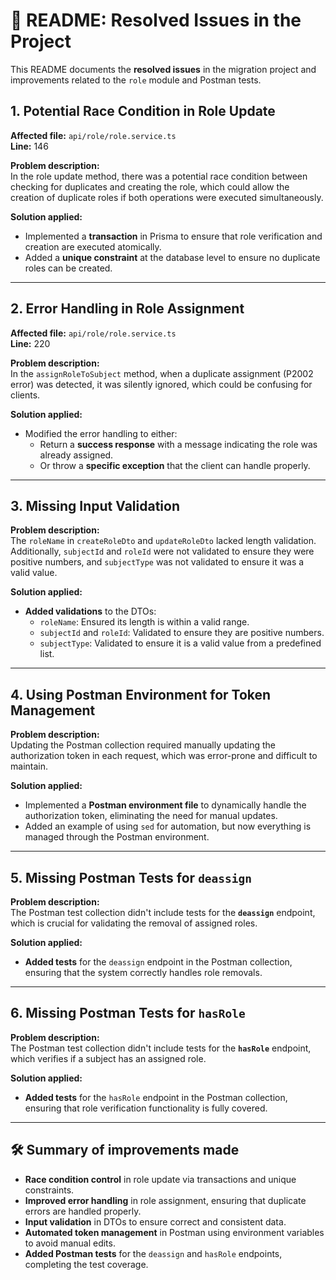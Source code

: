 # 📝 README: Resolved Issues in the Project

This README documents the **resolved issues** in the migration project and improvements related to the `role` module and Postman tests.

## 1. **Potential Race Condition in Role Update**

**Affected file:** `api/role/role.service.ts`  
**Line:** 146  

**Problem description:**  
In the role update method, there was a potential race condition between checking for duplicates and creating the role, which could allow the creation of duplicate roles if both operations were executed simultaneously.

**Solution applied:**
- Implemented a **transaction** in Prisma to ensure that role verification and creation are executed atomically.
- Added a **unique constraint** at the database level to ensure no duplicate roles can be created.

---

## 2. **Error Handling in Role Assignment**

**Affected file:** `api/role/role.service.ts`  
**Line:** 220  

**Problem description:**  
In the `assignRoleToSubject` method, when a duplicate assignment (P2002 error) was detected, it was silently ignored, which could be confusing for clients.

**Solution applied:**
- Modified the error handling to either:
  - Return a **success response** with a message indicating the role was already assigned.
  - Or throw a **specific exception** that the client can handle properly.

---

## 3. **Missing Input Validation**

**Problem description:**  
The `roleName` in `createRoleDto` and `updateRoleDto` lacked length validation. Additionally, `subjectId` and `roleId` were not validated to ensure they were positive numbers, and `subjectType` was not validated to ensure it was a valid value.

**Solution applied:**
- **Added validations** to the DTOs:
  - `roleName`: Ensured its length is within a valid range.
  - `subjectId` and `roleId`: Validated to ensure they are positive numbers.
  - `subjectType`: Validated to ensure it is a valid value from a predefined list.

---

## 4. **Using Postman Environment for Token Management**

**Problem description:**  
Updating the Postman collection required manually updating the authorization token in each request, which was error-prone and difficult to maintain.

**Solution applied:**
- Implemented a **Postman environment file** to dynamically handle the authorization token, eliminating the need for manual updates.
- Added an example of using `sed` for automation, but now everything is managed through the Postman environment.

---

## 5. **Missing Postman Tests for `deassign`**

**Problem description:**  
The Postman test collection didn't include tests for the **`deassign`** endpoint, which is crucial for validating the removal of assigned roles.

**Solution applied:**
- **Added tests** for the `deassign` endpoint in the Postman collection, ensuring that the system correctly handles role removals.

---

## 6. **Missing Postman Tests for `hasRole`**

**Problem description:**  
The Postman test collection didn't include tests for the **`hasRole`** endpoint, which verifies if a subject has an assigned role.

**Solution applied:**
- **Added tests** for the `hasRole` endpoint in the Postman collection, ensuring that role verification functionality is fully covered.

---

## 🛠️ **Summary of improvements made**

- **Race condition control** in role update via transactions and unique constraints.
- **Improved error handling** in role assignment, ensuring that duplicate errors are handled properly.
- **Input validation** in DTOs to ensure correct and consistent data.
- **Automated token management** in Postman using environment variables to avoid manual edits.
- **Added Postman tests** for the `deassign` and `hasRole` endpoints, completing the test coverage.
